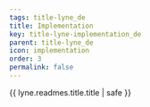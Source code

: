 ```yaml
---
tags: title-lyne_de
title: Implementation
key: title-lyne-implementation_de
parent: title-lyne_de
icon: implementation
order: 3
permalink: false  
---
```

{{ lyne.readmes.title.title | safe }}



